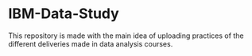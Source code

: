 # IBM-Data-Study
This repository is made with the main idea of uploading practices of the different deliveries made in data analysis courses.
